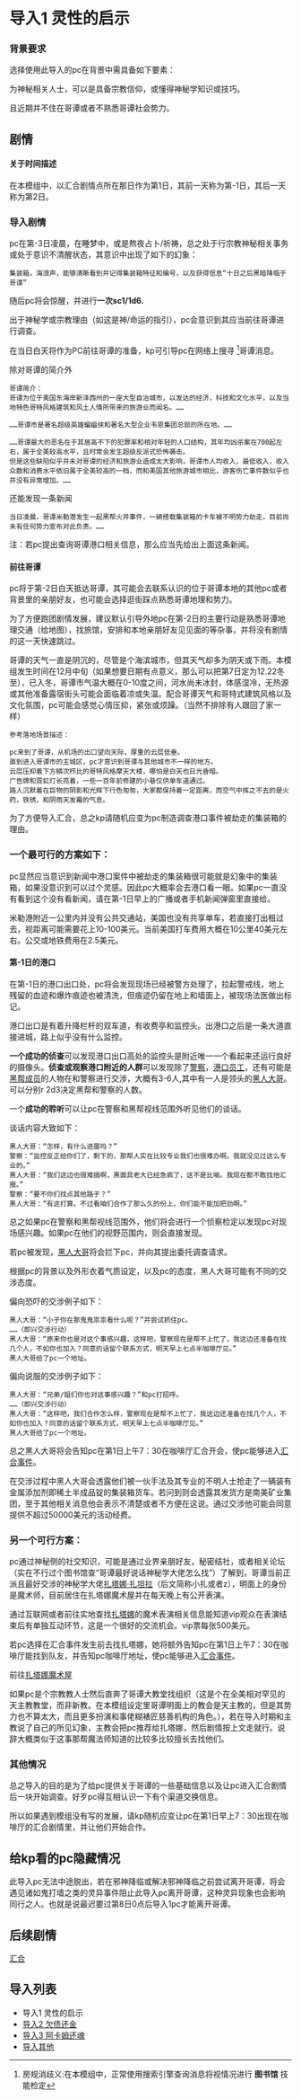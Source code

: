 # 导入1 灵性的启示

### 背景要求

选择使用此导入的pc在背景中需具备如下要素：

为神秘相关人士，可以是具备宗教信仰，或懂得神秘学知识或技巧。

且近期并不住在哥谭或者不熟悉哥谭社会势力。

## 剧情

#### 关于时间描述
在本模组中，以汇合剧情点所在那日作为第1日，其前一天称为第-1日，其后一天称为第2日。

### 导入剧情

pc在第-3日凌晨，在睡梦中，或是熬夜占卜/祈祷，总之处于行宗教神秘相关事务或处于意识不清醒状态，其意识中出现了如下的幻象：

    
    集装箱，海浪声，能够清晰看到并记得集装箱特征和编号，以及获得信息“十日之后黑暗降临于哥谭”
    

随后pc将会惊醒，并进行**一次sc1/1d6.**

出于神秘学或宗教理由（如这是神/命运的指引），pc会意识到其应当前往哥谭进行调查。

在当日白天将作为PC前往哥谭的准备，kp可引导pc在网络上搜寻 [^1]哥谭消息。

[^1]:房规消歧义:在本模组中，正常使用搜索引擎查询消息将视情况进行 **图书馆** 技能检定

除对哥谭的简介外


    哥谭简介：
    哥谭为位于美国东海岸新泽西州的一座大型自治城市，以发达的经济，科技和文化水平，以及当地特色哥特风格建筑和风土人情所带来的旅游业而闻名。……

    ……哥谭市是著名超级英雄蝙蝠侠和著名大型企业韦恩集团总部的所在地。……

    ……哥谭最大的恶名在于其居高不下的犯罪率和相对年轻的人口结构，其年均凶杀案在700起左右，属于全美较高水平，且时常会发生超级反派式恐怖袭击。
    但是这些缺陷似乎并未对哥谭的经济和旅游业造成太大影响，哥谭市人均收入，最低收入，收入众数和消费水平依旧属于全美较高的一档，而和美国其他旅游城市相比，游客伤亡事件数似乎也并没有异常增加。……


还能发现一条新闻


    当日凌晨，哥谭米勒港发生一起黑帮火并事件，一辆搭载集装箱的卡车被不明势力劫走，目前尚未有任何势力宣布对此负责。……


注：若pc提出查询哥谭港口相关信息，那么应当先给出上面这条新闻。

#### 前往哥谭
pc将于第-2日白天抵达哥谭，其可能会去联系认识的位于哥谭本地的其他pc或者背景里的亲朋好友，也可能会选择逛街踩点熟悉哥谭地理和势力。

为了方便跑团剧情发展，建议默认引导外地pc在第-2日的主要行动是熟悉哥谭地理交通（给地图），找旅馆，安排和本地亲朋好友见见面的等杂事，并将没有剧情的这一天快速跳过。

哥谭的天气一直是阴沉的，尽管是个海滨城市，但其天气却多为阴天或下雨。本模组发生时间在12月中旬（如果想要日期有点意义，那么可以把第7日定为12.22冬至），已入冬，哥谭市气温大概在0-10度之间，河水尚未冰封，体感湿冷，无热源或其他准备露宿街头可能会面临着凉或失温。配合哥谭天气和哥特式建筑风格以及文化氛围，pc可能会感觉心情压抑，紧张或烦躁。（当然不排除有人跟回了家一样）


    参考落地场景描述：

    pc来到了哥谭，从机场的出口望向天际，厚重的云层低垂。
    直到进入哥谭市的主城区，pc才意识到哥谭与其他城市不一样的地方。
    云层压抑着下方鳞次栉比的哥特风格摩天大楼，哪怕是白天也日光昏暗。
    广告牌和霓虹灯长亮着，一些一百年前修建的小巷仅供单车道通过。
    路人沉默着在巨物的阴影和光辉下行色匆匆，大家都保持着一定距离，而空气中挥之不去的是火药，铁锈，和阴雨天发霉的气息。


为了方便导入汇合，总之kp请随机应变为pc制造调查港口事件被劫走的集装箱的理由。

### 一个最可行的方案如下：

pc显然应当意识到新闻中港口案件中被劫走的集装箱很可能就是幻象中的集装箱，如果没意识到可以过个灵感。因此pc大概率会去港口看一眼。如果pc一直没有看到这个没有看新闻，请在第-1日早上的广播或者手机新闻弹窗里直接给。

米勒港附近一公里内并没有公共交通站，美国也没有共享单车，若直接打出租过去，视距离可能需要花上10-100美元。当前美国打车费用大概在10公里40美元左右。公交或地铁费用在2.5美元。

#### 第-1日的港口

在第-1日的港口出口处，pc将会发现现场已经被警方处理了，拉起警戒线，地上残留的血迹和爆炸痕迹也被清洗，但痕迹仍留在地上和墙面上，被现场法医做出标记。

港口出口是有着升降栏杆的双车道，有收费亭和监控头。出港口之后是一条大道直接进城，路上似乎没有什么监控。

**一个成功的侦查**可以发现港口出口高处的监控头是附近唯一一个看起来还运行良好的摄像头。**侦查或观察港口附近的人群**可以发现除了[警察](人物/警察.md)，[港口员工](人物/职员.md)，还有可能是[黑帮成员](人物/帮派份子.md)的人物在和警察进行交涉，大概有3-6人,其中有一人是领头的[黑人大哥](人物/jojo.md)。可以分别r 2d3决定黑帮和警察的人数。

一个**成功的聆听**可以让pc在警察和黑帮视线范围外听见他们的谈话。

谈话内容大致如下：

    黑人大哥：“怎样，有什么进展吗？”
    警察：“监控反正给你们了，剩下的，那帮人实在比较专业我们也很难办啊。我就没见过这么专业的。”
    黑人大哥：“我们这边也很难搞啊，黑面具老大已经急疯了，这不是比喻。我现在都不敢找他汇报。”
    警察：“要不你们找点其他路子？”
    黑人大哥：“有这打算。不过看咱们合作了那么久的份上，你们能不能加把劲啊。”

总之如果pc在警察和黑帮视线范围外，他们将会进行一个侦察检定以发现pc对现场感兴趣。如果pc在他们的视野范围内，则会直接发现。

若pc被发现，[黑人大哥](人物/jojo.md)将会拦下pc，并向其提出委托调查请求。

根据pc的背景以及外形衣着气质设定，以及pc的态度，黑人大哥可能有不同的交涉态度。

偏向恐吓的交涉例子如下：
    
    黑人大哥：“小子你在那鬼鬼祟祟看什么呢？”并尝试抓住pc。
    ……（即兴交涉行动）
    黑人大哥：“原来你也是对这个事感兴趣，这样吧，警察现在是帮不上忙了，我这边还准备在找几个人，不如你也加入？同意的话留个联系方式，明天早上七点半咖啡厅见。”
    黑人大哥给了pc一个地址。

偏向说服的交涉例子如下：

    黑人大哥：“兄弟/姐们你也对这事感兴趣？”和pc打招呼。
    ……（即兴交涉行动）
    黑人大哥：“这样吧，我们合作怎么样，警察现在是帮不上忙了，我这边还准备在找几个人，不如你也加入？同意的话留个联系方式，明天早上七点半咖啡厅见。”
    黑人大哥给了pc一个地址。

总之黑人大哥将会告知pc在第1日上午7：30在咖啡厅汇合开会，使pc能够进入[汇合事件](/第一次汇合.md)。

在交涉过程中黑人大哥会透露他们被一伙手法及其专业的不明人士抢走了一辆装有金属添加剂即稀土半成品锭的集装箱货车。若问到则会透露其发货方是南美矿业集团，至于其他相关消息他会表示不清楚或者不方便在这说。通过交涉他可能会同意提供不超过50000美元的活动经费。

### 另一个可行方案：

pc通过神秘侧的社交知识，可能是通过业界亲朋好友，秘密结社，或者相关论坛（实在不行过个图书馆查“哥谭最好说话神秘学大佬怎么找”）了解到，哥谭当前正派且最好交涉的神秘学大佬[扎塔娜·扎坦拉](人物/z.md)（后文简称小扎或者z），明面上的身份是魔术师，目前居住在扎塔娜魔术屋并在每天晚上有公开表演。

通过互联网或者前往实地查找[扎塔娜](人物/z.md)的魔术表演相关信息能知道vip观众在表演结束后有单独互动环节，这是一个很好的交流机会。vip票每张500美元。

若pc选择在汇合事件发生前去找扎塔娜，她将额外告知pc在第1日上午7：30在咖啡厅能找到队友，并告知pc咖啡厅地址，使pc能够进入[汇合事件](./第一次汇合.md)。

前往[扎塔娜魔术屋](./节点事件/魔术屋.md)

如果pc是个宗教教人士然后直奔了哥谭大教堂找组织（这是个在全美相对罕见的天主教教堂，而非新教。在本模组设定里哥谭明面上的教会是天主教的，但是其势力也不算太大，而且更多扮演和事佬糊裱匠慈善机构的角色。），若在导入时期和主教说了自己的所见幻象，主教会把pc推荐给扎塔娜，然后剧情按上文走就行。说辞大概类似于这事那帮魔法师知道的比较多比较擅长去找他们。

### 其他情况

总之导入的目的是为了给pc提供关于哥谭的一些基础信息以及让pc进入汇合剧情后一块开始调查。好歹pc得互相认识一下有个渠道交换信息。

所以如果遇到模组没有写的发展，请kp随机应变让pc在第1日早上7：30出现在咖啡厅的汇合剧情里，并让他们开始合作。

## 给kp看的pc隐藏情况

此导入pc无法中途脱出，若在邪神降临或解决邪神降临之前尝试离开哥谭，将会遇见诸如鬼打墙之类的灵异事件阻止此导入pc离开哥谭，这种灵异现象也会影响同行之人。也就是说最迟要过第8日0点后导入1pc才能离开哥谭。

## 后续剧情
[汇合](./第一次汇合.md)

## 导入列表

* 导入1 灵性的启示
* [导入2 欠债还金](./导入2欠债还金.md)
* [导入3 阿卡姆还魂](./导入3阿卡姆还魂.md)
* [导入其他](./导入其他.md)